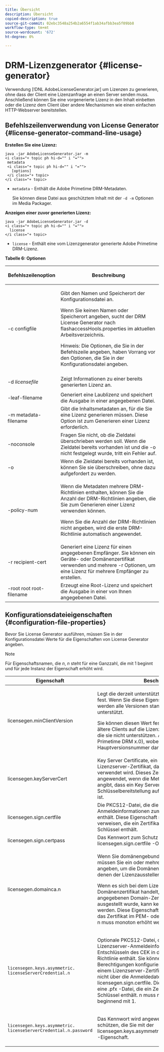 ```yaml
---
title: Übersicht
description: Übersicht
copied-description: true
source-git-commit: 02ebc3548a254b2a6554f1ab34afbb3ea5f09bb8
workflow-type: tm+mt
source-wordcount: '672'
ht-degree: 0%

---
```


# DRM-Lizenzgenerator {#license-generator}

Verwendung [!DNL AdobeLicenseGenerator.jar] um Lizenzen zu generieren, ohne dass der Client eine Lizenzanfrage an einen Server senden muss. Anschließend können Sie eine vorgenerierte Lizenz in den Inhalt einbetten oder die Lizenz dem Client über andere Mechanismen wie einen einfachen HTTP-Webserver bereitstellen.

## Befehlszeilenverwendung von License Generator {#license-generator-command-line-usage}

**Erstellen Sie eine Lizenz:**

```
java -jar AdobeLicenseGenerator.jar -m 
<i class="+ topic ph hi-d="" i "="">
 metadata 
 <i class="+ topic ph hi-d="" i "="">
   [options]
 </i class="+ topic>
</i class="+ topic>
```

* `metadata` - Enthält die Adobe Primetime DRM-Metadaten.

  Sie können diese Datei aus geschütztem Inhalt mit der `-d -m` Optionen im Media Packager.

**Anzeigen einer zuvor generierten Lizenz:**

```
java -jar AdobeLicenseGenerator.jar -d 
<i class="+ topic ph hi-d="" i "="">
  license
</i class="+ topic>
```

* `license` - Enthält eine vom Lizenzgenerator generierte Adobe Primetime DRM-Lizenz.

**Tabelle 6: Optionen**

<table frame="all" colsep="1" rowsep="1" class="+ topic/table adobe-d/table " id="table_skr_vry_n4">  
 <thead class="- topic/thead "> 
  <tr rowsep="1" class="- topic/row "> 
   <th colname="1" class="- topic/entry entry"> <p class="- topic/p ">Befehlszeilenoption </p> </th> 
   <th colname="2" class="- topic/entry entry"> <p class="- topic/p ">Beschreibung </p> </th> 
  </tr> 
 </thead>
 <tbody class="- topic/tbody "> 
  <tr rowsep="1" class="- topic/row "> 
   <td colname="1" class="- topic/entry "><span class="+ topic/ph pr-d/codeph codeph">-c configfile</span> </td> 
   <td colname="2" class="- topic/entry "> <p class="- topic/p ">Gibt den Namen und Speicherort der Konfigurationsdatei an. </p> <p class="- topic/p ">Wenn Sie keinen Namen oder Speicherort angeben, sucht der DRM License Generator nach <span class="filepath"> flashaccessHools.properties</span> im aktuellen Arbeitsverzeichnis. </p> <p>Hinweis: Die Optionen, die Sie in der Befehlszeile angeben, haben Vorrang vor den Optionen, die Sie in der Konfigurationsdatei angeben. </p> </td> 
  </tr> 
  <tr rowsep="1" class="- topic/row "> 
   <td colname="1" class="- topic/entry "> <p class="- topic/p ">-d <i class="+ topic/ph hi-d/i "><span class="+ topic/ph pr-d/codeph codeph"> licensefile</span></i> </p> </td> 
   <td colname="2" class="- topic/entry "> Zeigt Informationen zu einer bereits generierten Lizenz an. </td> 
  </tr> 
  <tr rowsep="1" class="- topic/row "> 
   <td colname="1" class="- topic/entry "><span class="+ topic/ph pr-d/codeph codeph">-leaf-filename</span> </td> 
   <td colname="2" class="- topic/entry "> Generiert eine Laublizenz und speichert die Ausgabe in einer angegebenen Datei. </td> 
  </tr> 
  <tr rowsep="1" class="- topic/row "> 
   <td colname="1" class="- topic/entry "><span class="+ topic/ph pr-d/codeph codeph">-m metadata-filename</span> </td> 
   <td colname="2" class="- topic/entry "> Gibt die Inhaltsmetadaten an, für die Sie eine Lizenz generieren müssen. Diese Option ist zum Generieren einer Lizenz erforderlich. </td> 
  </tr> 
  <tr rowsep="1" class="- topic/row "> 
   <td colname="1" class="- topic/entry "><span class="codeph"> -noconsole</span> </td> 
   <td colname="2" class="- topic/entry ">Fragen Sie nicht, ob die Zieldatei überschrieben werden soll. Wenn die Zieldatei bereits vorhanden ist und die <span class="codeph"> -o</span> nicht festgelegt wurde, tritt ein Fehler auf. </td> 
  </tr> 
  <tr rowsep="1" class="- topic/row "> 
   <td colname="1" class="- topic/entry "><span class="codeph"> -o</span> </td> 
   <td colname="2" class="- topic/entry "> Wenn die Zieldatei bereits vorhanden ist, können Sie sie überschreiben, ohne dazu aufgefordert zu werden. </td> 
  </tr> 
  <tr rowsep="1" class="- topic/row "> 
   <td colname="1" class="- topic/entry "><span class="+ topic/ph pr-d/codeph codeph">-policy-num</span> </td> 
   <td colname="2" class="- topic/entry "> <p>Wenn die Metadaten mehrere DRM-Richtlinien enthalten, können Sie die Anzahl der DRM-Richtlinien angeben, die Sie zum Generieren einer Lizenz verwenden können. </p> <p>Wenn Sie die Anzahl der DRM-Richtlinien nicht angeben, wird die erste DRM-Richtlinie automatisch angewendet. </p> </td> 
  </tr> 
  <tr rowsep="1" class="- topic/row "> 
   <td colname="1" class="- topic/entry "><span class="+ topic/ph pr-d/codeph codeph">-r recipient-cert</span> </td> 
   <td colname="2" class="- topic/entry ">Generiert eine Lizenz für einen angegebenen Empfänger. Sie können ein Geräte- oder Domänenzertifikat verwenden und mehrere <span class="+ topic/ph pr-d/codeph codeph"> -r </span>Optionen, um eine Lizenz für mehrere Empfänger zu erstellen. </td> 
  </tr> 
  <tr rowsep="0" class="- topic/row "> 
   <td colname="1" class="- topic/entry "><span class="+ topic/ph pr-d/codeph codeph">-root root root-filename</span> </td> 
   <td colname="2" class="- topic/entry "> Erzeugt eine Root-Lizenz und speichert die Ausgabe in einer von Ihnen angegebenen Datei. </td> 
  </tr> 
 </tbody> 
</table>

## Konfigurationsdateieigenschaften {#configuration-file-properties}

Bevor Sie License Generator ausführen, müssen Sie in der Konfigurationsdatei Werte für die Eigenschaften von License Generator angeben.

>[!NOTE]
>
>Für Eigenschaftsnamen, die *n*, *n* steht für eine Ganzzahl, die mit 1 beginnt und für jede Instanz der Eigenschaft erhöht wird.

<table frame="all" colsep="1" rowsep="1" class="+ topic/table adobe-d/table " id="table_qk1_rry_n4"> 
 <thead class="- topic/thead "> 
  <tr rowsep="1" class="- topic/row "> 
   <th colname="1" class="- topic/entry entry"> Eigenschaft </th> 
   <th colname="2" class="- topic/entry entry"> Beschreibung </th> 
  </tr> 
 </thead>
 <tbody class="- topic/tbody "> 
  <tr rowsep="1" class="- topic/row "> 
   <td colname="1" class="- topic/entry "><span class="+ topic/ph pr-d/codeph codeph"> licensegen.minClientVersion</span> </td> 
   <td colname="2" class="- topic/entry "> <p>Legt die derzeit unterstützte minimale Clientversion fest. Wenn Sie diese Eigenschaft nicht festlegen, werden alle Versionen standardmäßig automatisch unterstützt. </p> <p>Sie können diesen Wert festlegen, um zu steuern, wie ältere Clients auf die Lizenzanforderungen reagieren, die sie nicht unterstützen. Angeben <span class="codeph"> x</span> (für Adobe Primetime DRM x.0), wobei <span class="codeph"> x</span> stellt eine Hauptversionsnummer dar. </p> </td> 
  </tr> 
  <tr rowsep="1" class="- topic/row "> 
   <td colname="1" class="- topic/entry "><span class="+ topic/ph pr-d/codeph codeph"> licensegen.keyServerCert</span> </td> 
   <td colname="2" class="- topic/entry "> Key Server Certificate, ein vom Adobe ausgestelltes Lizenzserver-Zertifikat, das vom Key Server verwendet wird. Dieses Zertifikat wird nur angewendet, wenn die Metadaten-/DRM-Richtlinie angibt, dass ein Key Server für die Schlüsselbereitstellung auf iOS-Geräten erforderlich ist. </td> 
  </tr> 
  <tr rowsep="1" class="- topic/row "> 
   <td colname="1" class="- topic/entry "><span class="+ topic/ph pr-d/codeph codeph"> licensegen.sign.certfile</span> </td> 
   <td colname="2" class="- topic/entry "> Die PKCS12-Datei, die die Lizenzserver-Anmeldeinformationen zum Signieren von Lizenzen enthält. Diese Eigenschaft muss auf eine .pfx-Datei verweisen, die ein Zertifikat und einen privaten Schlüssel enthält. </td> 
  </tr> 
  <tr rowsep="1" class="- topic/row "> 
   <td colname="1" class="- topic/entry "><span class="+ topic/ph pr-d/codeph codeph"> licensegen.sign.certpass</span> </td> 
   <td colname="2" class="- topic/entry ">Das Kennwort zum Schutz der Datei, die Sie mit der <span class="+ topic/ph pr-d/codeph codeph"> licensegen.sign.certfile</span> -Option. </td> 
  </tr> 
  <tr rowsep="1" class="- topic/row "> 
   <td colname="1" class="- topic/entry "><span class="+ topic/ph pr-d/codeph codeph">licensegen.domainca.n</span> </td> 
   <td colname="2" class="- topic/entry "> <p>Wenn Sie domänengebundene Lizenzen generieren, müssen Sie ein oder mehrere Domain-CA-Zertifikate angeben, um die Domänenbehörden anzugeben, denen der Lizenzaussteller vertrauen kann. </p> <p>Wenn es sich bei dem Lizenzempfänger um ein Domänenzertifikat handelt, das nicht von einer der angegebenen Domain-Zertifizierungsstellen ausgestellt wurde, kann keine Lizenz generiert werden. Diese Eigenschaft gibt eine <span class="filepath"> .cer</span> -Datei, die das Zertifikat im PEM- oder DER DER-Format enthält. <span class="codeph">n</span> muss monoton erhöht werden, beginnend mit 1. </p> </td> 
  </tr> 
  <tr rowsep="1" class="- topic/row "> 
   <td colname="1" class="- topic/entry "> 
    <code>licensegen.keys.asymmetric. licenseServerCredential.n</code>
   </td> 
   <td colname="2" class="- topic/entry "> <p class="- topic/p ">Optionale PKCS12-Datei, die zusätzliche Lizenzserver-Anmeldeinformationen zum Entschlüsseln des CEK in der Metadaten- und DRM-Richtlinie enthält. Sie können zusätzliche Berechtigungen konfigurieren, wenn Inhalt zuvor mit einem Lizenzserver-Zertifikat gepackt wurde, das nicht über die Anmeldedaten verfügt, die mit <span class="codeph"> licensegen.sign.certfile</span>. Diese Eigenschaft muss auf eine <span class="filepath"> .pfx</span> -Datei, die ein Zertifikat und einen privaten Schlüssel enthält. <span class="codeph">n</span> muss monoton erhöht werden, beginnend mit 1. </p> </td> 
  </tr> 
  <tr rowsep="0" class="- topic/row "> 
   <td colname="1" class="- topic/entry "> 
    <code>licensegen.keys.asymmetric. licenseServerCredential.n.password</code>
   </td> 
   <td colname="2" class="- topic/entry "> <p>Das Kennwort wird angewendet, um die Datei zu schützen, die Sie mit der<span class="+ topic/ph pr-d/codeph codeph"> licensegen.keys.asymmetric.licenseServerCredential.n</span> -Eigenschaft. </p> </td> 
  </tr> 
 </tbody> 
</table>
